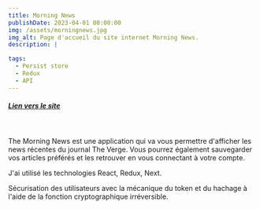 ```yaml
---
title: Morning News
publishDate: 2023-04-01 00:00:00
img: /assets/morningnews.jpg
img_alt: Page d'accueil du site internet Morning News.
description: |

tags:
  - Persist store
  - Redux
  - API
---
```


##### <a href='https://morningnews-frontend-alpha.vercel.app'>Lien vers le site</a>

<br>

The Morning News est une application qui va vous permettre d'afficher les news récentes du journal The Verge. Vous pourrez également sauvegarder vos articles préférés et les retrouver en vous connectant à votre compte.

J'ai utilisé les technologies React, Redux, Next.

Sécurisation des utilisateurs avec la mécanique du token et du hachage à l'aide de la fonction cryptographique irréversible.